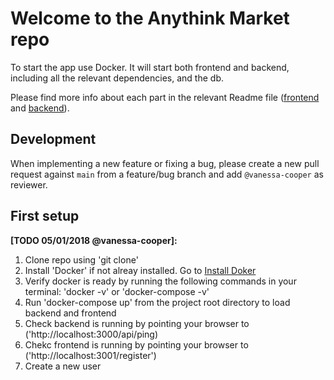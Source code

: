 # Welcome to the Anythink Market repo

To start the app use Docker. It will start both frontend and backend, including all the relevant dependencies, and the db.

Please find more info about each part in the relevant Readme file ([frontend](frontend/readme.md) and [backend](backend/README.md)).

## Development

When implementing a new feature or fixing a bug, please create a new pull request against `main` from a feature/bug branch and add `@vanessa-cooper` as reviewer.

## First setup

**[TODO 05/01/2018 @vanessa-cooper]:**
1. Clone repo using 'git clone'
2. Install 'Docker' if not alreay installed. Go to [Install Doker](https://docs.docker.com/get-docker/) 
3. Verify docker is ready by running the following commands in your terminal: 'docker -v' or 'docker-compose -v'
4. Run 'docker-compose up' from the project root directory to load backend and frontend
5. Check backend is running by pointing your browser to ('http://localhost:3000/api/ping)
6. Chekc frontend is running by pointing your browser to ('http://localhost:3001/register')
7. Create a new user
